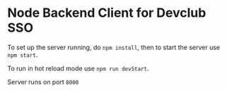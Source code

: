 # Node Backend Client for Devclub SSO

To set up the server running, do `npm install`, then to start the server use `npm start`.

To run in hot reload mode use `npm run devStart`. 

Server runs on port `8000`
